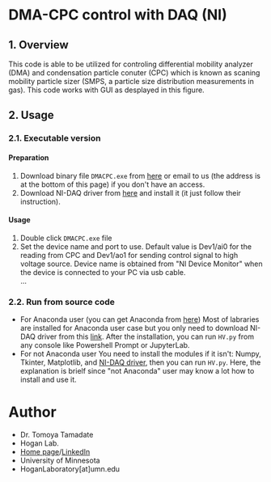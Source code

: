# DMA-CPC control with DAQ (NI)
## 1. Overview
This code is able to be utilized for controling differential mobility analyzer (DMA) and condensation particle conuter (CPC) which is known as scaning mobility particle sizer (SMPS, a particle size distribution measurements in gas).  This code works with GUI as desplayed in this figure.

## 2. Usage
### 2.1. Executable version
#### Preparation  
1. Download binary file `DMACPC.exe` from [here](https://drive.google.com/drive/u/1/folders/1Ji9DRLZVkaaNpGYrlUw99TsapHkMQL9J) or email to us (the address is at the bottom of this page) if you don't have an access.
2. Download NI-DAQ driver from [here](https://www.ni.com/en-us/support/downloads/drivers/download.ni-daqmx.html#460239) and install it (it just follow their instruction).  
#### Usage
1. Double click `DMACPC.exe` file
2. Set the device name and port to use.  Default value is Dev1/ai0 for the reading from CPC and Dev1/ao1 for sending control signal to high voltage source.  Device name is obtained from "NI Device Monitor" when the device is connected to your PC via usb cable.  
...

### 2.2. Run from source code
* For Anaconda user (you can get Anaconda from [here](https://www.anaconda.com/))
Most of labraries are installed for Anaconda user case but you only need to download NI-DAQ driver from this [link](https://www.ni.com/en-us/support/downloads/drivers/download.ni-daqmx.html#460239).  After the installation, you can run `HV.py` from any console like Powershell Prompt or JupyterLab.
* For not Anaconda user
You need to install the modules if it isn't: Numpy, Tkinter, Matplotlib, and [NI-DAQ driver](https://www.ni.com/en-us/support/downloads/drivers/download.ni-daqmx.html#460239), then you can run `HV.py`.  Here, the explanation is brielf since "not Anaconda" user may know a lot how to install and use it.

# Author
* Dr. Tomoya Tamadate
* Hogan Lab.
* [Home page](https://hoganlab.umn.edu/)/[LinkedIn](https://www.linkedin.com/in/hogan-lab-994a3a246/)
* University of Minnesota
* HoganLaboratory[at]umn.edu
